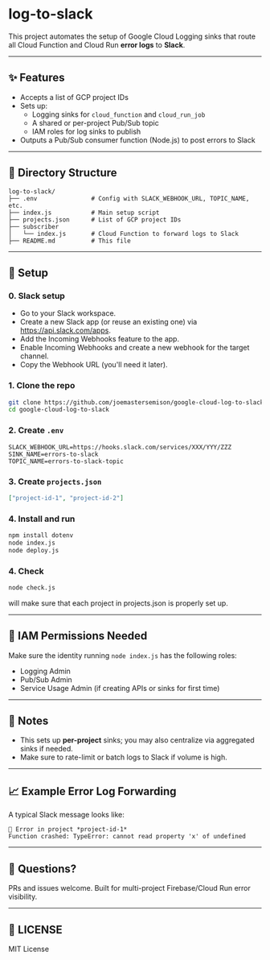 # log-to-slack

This project automates the setup of Google Cloud Logging sinks that route all Cloud Function and Cloud Run **error logs** to **Slack**.

---

## ✨ Features

- Accepts a list of GCP project IDs
- Sets up:
  - Logging sinks for `cloud_function` and `cloud_run_job`
  - A shared or per-project Pub/Sub topic
  - IAM roles for log sinks to publish
- Outputs a Pub/Sub consumer function (Node.js) to post errors to Slack

---

## 📂 Directory Structure

```
log-to-slack/
├── .env               # Config with SLACK_WEBHOOK_URL, TOPIC_NAME, etc.
├── index.js           # Main setup script
├── projects.json      # List of GCP project IDs
├── subscriber
│   └── index.js       # Cloud Function to forward logs to Slack
├── README.md          # This file
```

---

## 📁 Setup

### 0. Slack setup

- Go to your Slack workspace.
- Create a new Slack app (or reuse an existing one) via https://api.slack.com/apps.
- Add the Incoming Webhooks feature to the app.
- Enable Incoming Webhooks and create a new webhook for the target channel.
- Copy the Webhook URL (you'll need it later).

### 1. Clone the repo

```bash
git clone https://github.com/joemastersemison/google-cloud-log-to-slack.git
cd google-cloud-log-to-slack
```

### 2. Create `.env`

```env
SLACK_WEBHOOK_URL=https://hooks.slack.com/services/XXX/YYY/ZZZ
SINK_NAME=errors-to-slack
TOPIC_NAME=errors-to-slack-topic
```

### 3. Create `projects.json`

```json
["project-id-1", "project-id-2"]
```

### 4. Install and run

```bash
npm install dotenv
node index.js
node deploy.js
```

### 4. Check

```bash
node check.js
```

will make sure that each project in projects.json is properly set up.

---

## 🔐 IAM Permissions Needed

Make sure the identity running `node index.js` has the following roles:

- Logging Admin
- Pub/Sub Admin
- Service Usage Admin (if creating APIs or sinks for first time)

---

## 🧰 Notes

- This sets up **per-project** sinks; you may also centralize via aggregated sinks if needed.
- Make sure to rate-limit or batch logs to Slack if volume is high.

---

## 📈 Example Error Log Forwarding

A typical Slack message looks like:

```
🚨 Error in project *project-id-1*
Function crashed: TypeError: cannot read property 'x' of undefined
```

---

## 💭 Questions?

PRs and issues welcome. Built for multi-project Firebase/Cloud Run error visibility.

---

## 🚧 LICENSE

MIT License
